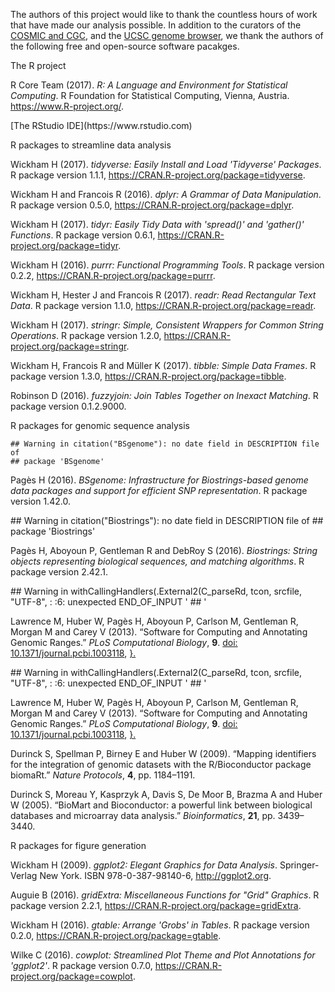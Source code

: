 The authors of this project would like to thank the countless hours of work that have made our analysis possible. In addition to the curators of the [COSMIC and CGC](https://doi.org/10.1093/nar/gkw1121), and the [UCSC genome browser](https://genome.ucsc.edu), we thank the authors of the following free and open-source software pacakges.

The R project

<p>
R Core Team (2017). <em>R: A Language and Environment for Statistical Computing</em>. R Foundation for Statistical Computing, Vienna, Austria. <a href="https://www.R-project.org/">https://www.R-project.org/</a>.
</p>
[The RStudio IDE](https://www.rstudio.com)

R packages to streamline data analysis

<p>
Wickham H (2017). <em>tidyverse: Easily Install and Load 'Tidyverse' Packages</em>. R package version 1.1.1, <a href="https://CRAN.R-project.org/package=tidyverse">https://CRAN.R-project.org/package=tidyverse</a>.
</p>
<p>
Wickham H and Francois R (2016). <em>dplyr: A Grammar of Data Manipulation</em>. R package version 0.5.0, <a href="https://CRAN.R-project.org/package=dplyr">https://CRAN.R-project.org/package=dplyr</a>.
</p>
<p>
Wickham H (2017). <em>tidyr: Easily Tidy Data with 'spread()' and 'gather()' Functions</em>. R package version 0.6.1, <a href="https://CRAN.R-project.org/package=tidyr">https://CRAN.R-project.org/package=tidyr</a>.
</p>
<p>
Wickham H (2016). <em>purrr: Functional Programming Tools</em>. R package version 0.2.2, <a href="https://CRAN.R-project.org/package=purrr">https://CRAN.R-project.org/package=purrr</a>.
</p>
<p>
Wickham H, Hester J and Francois R (2017). <em>readr: Read Rectangular Text Data</em>. R package version 1.1.0, <a href="https://CRAN.R-project.org/package=readr">https://CRAN.R-project.org/package=readr</a>.
</p>
<p>
Wickham H (2017). <em>stringr: Simple, Consistent Wrappers for Common String Operations</em>. R package version 1.2.0, <a href="https://CRAN.R-project.org/package=stringr">https://CRAN.R-project.org/package=stringr</a>.
</p>
<p>
Wickham H, Francois R and Müller K (2017). <em>tibble: Simple Data Frames</em>. R package version 1.3.0, <a href="https://CRAN.R-project.org/package=tibble">https://CRAN.R-project.org/package=tibble</a>.
</p>
<p>
Robinson D (2016). <em>fuzzyjoin: Join Tables Together on Inexact Matching</em>. R package version 0.1.2.9000.
</p>
R packages for genomic sequence analysis

    ## Warning in citation("BSgenome"): no date field in DESCRIPTION file of
    ## package 'BSgenome'

<p>
Pagès H (2016). <em>BSgenome: Infrastructure for Biostrings-based genome data packages and support for efficient SNP representation</em>. R package version 1.42.0.
</p>
    ## Warning in citation("Biostrings"): no date field in DESCRIPTION file of
    ## package 'Biostrings'

<p>
Pagès H, Aboyoun P, Gentleman R and DebRoy S (2016). <em>Biostrings: String objects representing biological sequences, and matching algorithms</em>. R package version 2.42.1.
</p>
    ## Warning in withCallingHandlers(.External2(C_parseRd, tcon, srcfile, "UTF-8", : <connection>:6: unexpected END_OF_INPUT '
    ## '

<p>
Lawrence M, Huber W, Pagès H, Aboyoun P, Carlson M, Gentleman R, Morgan M and Carey V (2013). “Software for Computing and Annotating Genomic Ranges.” <em>PLoS Computational Biology</em>, <b>9</b>. <a href="http://doi.org/10.1371/journal.pcbi.1003118">doi: 10.1371/journal.pcbi.1003118</a>, <a href="http://www.ploscompbiol.org/article/info%3Adoi%2F10.1371%2Fjournal.pcbi.1003118}."><http://www.ploscompbiol.org/article/info%3Adoi%2F10.1371%2Fjournal.pcbi.1003118>}.</a>
</p>
    ## Warning in withCallingHandlers(.External2(C_parseRd, tcon, srcfile, "UTF-8", : <connection>:6: unexpected END_OF_INPUT '
    ## '

<p>
Lawrence M, Huber W, Pagès H, Aboyoun P, Carlson M, Gentleman R, Morgan M and Carey V (2013). “Software for Computing and Annotating Genomic Ranges.” <em>PLoS Computational Biology</em>, <b>9</b>. <a href="http://doi.org/10.1371/journal.pcbi.1003118">doi: 10.1371/journal.pcbi.1003118</a>, <a href="http://www.ploscompbiol.org/article/info%3Adoi%2F10.1371%2Fjournal.pcbi.1003118}."><http://www.ploscompbiol.org/article/info%3Adoi%2F10.1371%2Fjournal.pcbi.1003118>}.</a>
</p>
<p>
Durinck S, Spellman P, Birney E and Huber W (2009). “Mapping identifiers for the integration of genomic datasets with the R/Bioconductor package biomaRt.” <em>Nature Protocols</em>, <b>4</b>, pp. 1184–1191.
</p>
<p>
Durinck S, Moreau Y, Kasprzyk A, Davis S, De Moor B, Brazma A and Huber W (2005). “BioMart and Bioconductor: a powerful link between biological databases and microarray data analysis.” <em>Bioinformatics</em>, <b>21</b>, pp. 3439–3440.
</p>
R packages for figure generation

<p>
Wickham H (2009). <em>ggplot2: Elegant Graphics for Data Analysis</em>. Springer-Verlag New York. ISBN 978-0-387-98140-6, <a href="http://ggplot2.org">http://ggplot2.org</a>.
</p>
<p>
Auguie B (2016). <em>gridExtra: Miscellaneous Functions for "Grid" Graphics</em>. R package version 2.2.1, <a href="https://CRAN.R-project.org/package=gridExtra">https://CRAN.R-project.org/package=gridExtra</a>.
</p>
<p>
Wickham H (2016). <em>gtable: Arrange 'Grobs' in Tables</em>. R package version 0.2.0, <a href="https://CRAN.R-project.org/package=gtable">https://CRAN.R-project.org/package=gtable</a>.
</p>
<p>
Wilke C (2016). <em>cowplot: Streamlined Plot Theme and Plot Annotations for 'ggplot2'</em>. R package version 0.7.0, <a href="https://CRAN.R-project.org/package=cowplot">https://CRAN.R-project.org/package=cowplot</a>.
</p>
